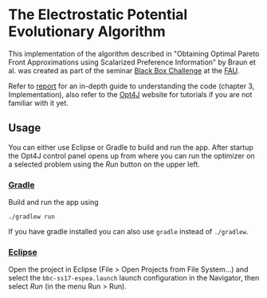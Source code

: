 # The Electrostatic Potential Evolutionary Algorithm

This implementation of the algorithm described in "Obtaining Optimal Pareto Front Approximations using Scalarized Preference Information" by Braun et al. was created as part of the seminar [Black Box Challenge](https://www.cs12.tf.fau.de/lehre/lehrveranstaltungen/seminare/black-box-challenge-meta-heuristic-optimization-for-arbitrary-problems/) at the [FAU](https://www.fau.de).

Refer to [report](report/report.pdf) for an in-depth guide to understanding the code (chapter 3, Implementation), also refer to the [Opt4J](http://opt4j.sourceforge.net) website for tutorials if you are not familiar with it yet.

## Usage

You can either use Eclipse or Gradle to build and run the app. After startup the Opt4J control panel opens up from where you can run the optimizer on a selected problem using the _Run_ button on the upper left.

### [Gradle](https://gradle.org)

Build and run the app using

``` Shell
./gradlew run
```

If you have gradle installed you can also use `gradle` instead of `./gradlew`.

### [Eclipse](http://www.eclipse.org)

Open the project in Eclipse (File > Open Projects from File System...) and select the `bbc-ss17-espea.launch` launch configuration in the Navigator, then select _Run_ (in the menu Run > Run).
